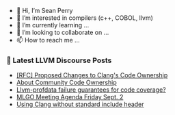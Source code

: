 - 👋 Hi, I’m Sean Perry
- 👀 I’m interested in compilers (c++, COBOL, llvm)
- 🌱 I’m currently learning ...
- 💞️ I’m looking to collaborate on ...
- 📫 How to reach me ...

<!---
s66perry/s66perry is a ✨ special ✨ repository because its `README.md` (this file) appears on your GitHub profile.
You can click the Preview link to take a look at your changes.
--->
### 📕 Latest LLVM Discourse Posts

<!-- DISCOURSE-LLVM:START -->
- [[RFC] Proposed Changes to Clang&#39;s Code Ownership](https://discourse.llvm.org/t/rfc-proposed-changes-to-clangs-code-ownership/64813?page=2#post_21)
- [About Community Code Ownership](https://discourse.llvm.org/t/about-community-code-ownership/64930#post_1)
- [Llvm-profdata failure guarantees for code coverage?](https://discourse.llvm.org/t/llvm-profdata-failure-guarantees-for-code-coverage/64924#post_3)
- [MLGO Meeting Agenda Friday Sept. 2](https://discourse.llvm.org/t/mlgo-meeting-agenda-friday-sept-2/64928#post_1)
- [Using Clang without standard include header](https://discourse.llvm.org/t/using-clang-without-standard-include-header/64925#post_5)
<!-- DISCOURSE-LLVM:END -->
